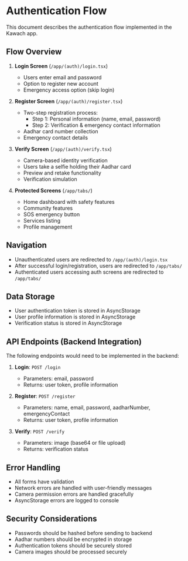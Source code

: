 # Authentication Flow

This document describes the authentication flow implemented in the Kawach app.

## Flow Overview

1. **Login Screen** (`/app/(auth)/login.tsx`)
   - Users enter email and password
   - Option to register new account
   - Emergency access option (skip login)

2. **Register Screen** (`/app/(auth)/register.tsx`)
   - Two-step registration process:
     - Step 1: Personal information (name, email, password)
     - Step 2: Verification & emergency contact information
   - Aadhar card number collection
   - Emergency contact details

3. **Verify Screen** (`/app/(auth)/verify.tsx`)
   - Camera-based identity verification
   - Users take a selfie holding their Aadhar card
   - Preview and retake functionality
   - Verification simulation

4. **Protected Screens** (`/app/tabs/`)
   - Home dashboard with safety features
   - Community features
   - SOS emergency button
   - Services listing
   - Profile management

## Navigation

- Unauthenticated users are redirected to `/app/(auth)/login.tsx`
- After successful login/registration, users are redirected to `/app/tabs/`
- Authenticated users accessing auth screens are redirected to `/app/tabs/`

## Data Storage

- User authentication token is stored in AsyncStorage
- User profile information is stored in AsyncStorage
- Verification status is stored in AsyncStorage

## API Endpoints (Backend Integration)

The following endpoints would need to be implemented in the backend:

1. **Login**: `POST /login`
   - Parameters: email, password
   - Returns: user token, profile information

2. **Register**: `POST /register`
   - Parameters: name, email, password, aadharNumber, emergencyContact
   - Returns: user token, profile information

3. **Verify**: `POST /verify`
   - Parameters: image (base64 or file upload)
   - Returns: verification status

## Error Handling

- All forms have validation
- Network errors are handled with user-friendly messages
- Camera permission errors are handled gracefully
- AsyncStorage errors are logged to console

## Security Considerations

- Passwords should be hashed before sending to backend
- Aadhar numbers should be encrypted in storage
- Authentication tokens should be securely stored
- Camera images should be processed securely